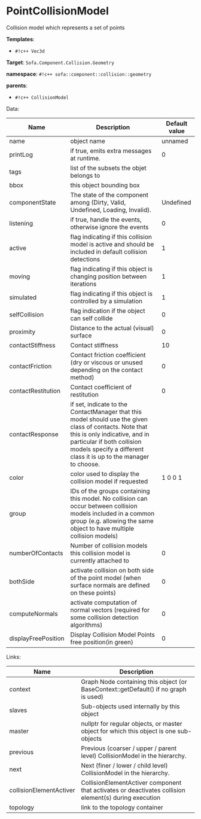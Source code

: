 # PointCollisionModel

Collision model which represents a set of points


__Templates__:

- `#!c++ Vec3d`

__Target__: `Sofa.Component.Collision.Geometry`

__namespace__: `#!c++ sofa::component::collision::geometry`

__parents__: 

- `#!c++ CollisionModel`

Data: 

<table>
<thead>
    <tr>
        <th>Name</th>
        <th>Description</th>
        <th>Default value</th>
    </tr>
</thead>
<tbody>
	<tr>
		<td>name</td>
		<td>
object name
</td>
		<td>unnamed</td>
	</tr>
	<tr>
		<td>printLog</td>
		<td>
if true, emits extra messages at runtime.
</td>
		<td>0</td>
	</tr>
	<tr>
		<td>tags</td>
		<td>
list of the subsets the objet belongs to
</td>
		<td></td>
	</tr>
	<tr>
		<td>bbox</td>
		<td>
this object bounding box
</td>
		<td></td>
	</tr>
	<tr>
		<td>componentState</td>
		<td>
The state of the component among (Dirty, Valid, Undefined, Loading, Invalid).
</td>
		<td>Undefined</td>
	</tr>
	<tr>
		<td>listening</td>
		<td>
if true, handle the events, otherwise ignore the events
</td>
		<td>0</td>
	</tr>
	<tr>
		<td>active</td>
		<td>
flag indicating if this collision model is active and should be included in default collision detections
</td>
		<td>1</td>
	</tr>
	<tr>
		<td>moving</td>
		<td>
flag indicating if this object is changing position between iterations
</td>
		<td>1</td>
	</tr>
	<tr>
		<td>simulated</td>
		<td>
flag indicating if this object is controlled by a simulation
</td>
		<td>1</td>
	</tr>
	<tr>
		<td>selfCollision</td>
		<td>
flag indication if the object can self collide
</td>
		<td>0</td>
	</tr>
	<tr>
		<td>proximity</td>
		<td>
Distance to the actual (visual) surface
</td>
		<td>0</td>
	</tr>
	<tr>
		<td>contactStiffness</td>
		<td>
Contact stiffness
</td>
		<td>10</td>
	</tr>
	<tr>
		<td>contactFriction</td>
		<td>
Contact friction coefficient (dry or viscous or unused depending on the contact method)
</td>
		<td>0</td>
	</tr>
	<tr>
		<td>contactRestitution</td>
		<td>
Contact coefficient of restitution
</td>
		<td>0</td>
	</tr>
	<tr>
		<td>contactResponse</td>
		<td>
if set, indicate to the ContactManager that this model should use the given class of contacts.
Note that this is only indicative, and in particular if both collision models specify a different class it is up to the manager to choose.
</td>
		<td></td>
	</tr>
	<tr>
		<td>color</td>
		<td>
color used to display the collision model if requested
</td>
		<td>1 0 0 1</td>
	</tr>
	<tr>
		<td>group</td>
		<td>
IDs of the groups containing this model. No collision can occur between collision models included in a common group (e.g. allowing the same object to have multiple collision models)
</td>
		<td></td>
	</tr>
	<tr>
		<td>numberOfContacts</td>
		<td>
Number of collision models this collision model is currently attached to
</td>
		<td>0</td>
	</tr>
	<tr>
		<td>bothSide</td>
		<td>
activate collision on both side of the point model (when surface normals are defined on these points)
</td>
		<td>0</td>
	</tr>
	<tr>
		<td>computeNormals</td>
		<td>
activate computation of normal vectors (required for some collision detection algorithms)
</td>
		<td>0</td>
	</tr>
	<tr>
		<td>displayFreePosition</td>
		<td>
Display Collision Model Points free position(in green)
</td>
		<td>0</td>
	</tr>

</tbody>
</table>

Links: 

| Name | Description |
| ---- | ----------- |
|context|Graph Node containing this object (or BaseContext::getDefault() if no graph is used)|
|slaves|Sub-objects used internally by this object|
|master|nullptr for regular objects, or master object for which this object is one sub-objects|
|previous|Previous (coarser / upper / parent level) CollisionModel in the hierarchy.|
|next|Next (finer / lower / child level) CollisionModel in the hierarchy.|
|collisionElementActiver|CollisionElementActiver component that activates or deactivates collision element(s) during execution|
|topology|link to the topology container|



